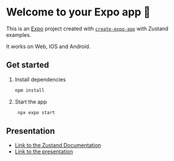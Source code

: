 # Welcome to your Expo app 👋

This is an [Expo](https://expo.dev) project created with [`create-expo-app`](https://www.npmjs.com/package/create-expo-app) with Zustand examples.

It works on Web, IOS and Android.

## Get started

1. Install dependencies

   ```bash
   npm install
   ```

2. Start the app

   ```bash
    npx expo start
   ```

## Presentation
- [Link to the Zustand Documentation](https://github.com/pmndrs/zustand?tab=readme-ov-file)
- [Link to the presentation](https://www.canva.com/design/DAGLVA2hd7g/8uuaAd80zRaf2Lx3I0cM9w/edit?utm_content=DA[…]m_campaign=designshare&utm_medium=link2&utm_source=sharebutton)
